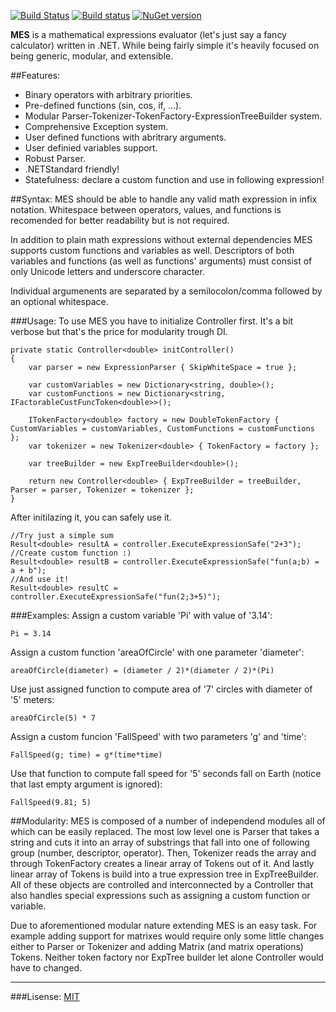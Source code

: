 [![Build Status](https://travis-ci.org/petrroll/MES.svg?branch=master)](https://travis-ci.org/petrroll/MES) [![Build status](https://ci.appveyor.com/api/projects/status/ayvxdowfnr01k73s/branch/master?svg=true)](https://ci.appveyor.com/project/petrroll/mes/branch/master) [![NuGet version](https://badge.fury.io/nu/Petrroll.MES.svg)](https://badge.fury.io/nu/Petrroll.MES) 


__MES__ is a mathematical expressions evaluator (let's just say a fancy calculator) written in .NET. While being fairly simple it's heavily focused on being generic, modular, and extensible.

##Features:
* Binary operators with arbitrary priorities.
* Pre-defined functions (sin, cos, if, ...).
* Modular Parser-Tokenizer-TokenFactory-ExpressionTreeBuilder system.
* Comprehensive Exception system.
* User defined functions with abritrary arguments.
* User definied variables support.
* Robust Parser.
* .NETStandard friendly!
* Statefulness: declare a custom function and use in following expression! 

##Syntax:
MES should be able to handle any valid math expression in infix notation. Whitespace between operators, values, and functions is recomended for better readability but is not required.

In addition to plain math expressions without external dependencies MES supports custom functions and variables as well. Descriptors of both variables and functions (as well as functions' arguments) must consist of only Unicode letters and underscore character. 

Individual argumenents are separated by a semilocolon/comma followed by an optional whitespace.

###Usage:
To use MES you have to initialize Controller first. It's a bit verbose but that's the price for modularity trough DI.
```
private static Controller<double> initController()
{
    var parser = new ExpressionParser { SkipWhiteSpace = true };

    var customVariables = new Dictionary<string, double>();
    var customFunctions = new Dictionary<string, IFactorableCustFuncToken<double>>();

    ITokenFactory<double> factory = new DoubleTokenFactory { CustomVariables = customVariables, CustomFunctions = customFunctions };
    var tokenizer = new Tokenizer<double> { TokenFactory = factory };

    var treeBuilder = new ExpTreeBuilder<double>();

    return new Controller<double> { ExpTreeBuilder = treeBuilder, Parser = parser, Tokenizer = tokenizer };
}
```

After initilazing it, you can safely use it.
```
//Try just a simple sum
Result<double> resultA = controller.ExecuteExpressionSafe("2+3"); 
//Create custom function :)
Result<double> resultB = controller.ExecuteExpressionSafe("fun(a;b) = a + b"); 
//And use it!
Result<double> resultC = controller.ExecuteExpressionSafe("fun(2;3+5)"); 
```

###Examples:
Assign a custom variable 'Pi' with value of '3.14':
```
Pi = 3.14
```

Assign a custom function 'areaOfCircle' with one parameter 'diameter':
```
areaOfCircle(diameter) = (diameter / 2)*(diameter / 2)*(Pi)
```

Use just assigned function to compute area of '7' circles with diameter of '5' meters:
```
areaOfCircle(5) * 7
```

Assign a custom funcion 'FallSpeed' with two parameters 'g' and 'time':
```
FallSpeed(g; time) = g*(time*time)
```

Use that function to compute fall speed for '5' seconds fall on Earth (notice that last empty argument is ignored):
```
FallSpeed(9.81; 5)
```

##Modularity:
MES is composed of a number of independend modules all of which can be easily replaced. The most low level one is Parser that takes a string and cuts it into an array of substrings that fall into one of following group (number, descriptor, operator). Then, Tokenizer reads the array and through TokenFactory creates a linear array of Tokens out of it. And lastly linear array of Tokens is build into a true expression tree in ExpTreeBuilder. All of these objects are controlled and interconnected by a Controller that also handles special expressions such as assigning a custom function or variable.

Due to aforementioned modular nature extending MES is an easy task. For example adding support for matrixes would require only some little changes either to Parser or Tokenizer and adding Matrix (and matrix operations) Tokens. Neither token factory nor ExpTree builder let alone Controller would have to changed. 

----
###Lisense:
[MIT](https://opensource.org/licenses/MIT)
